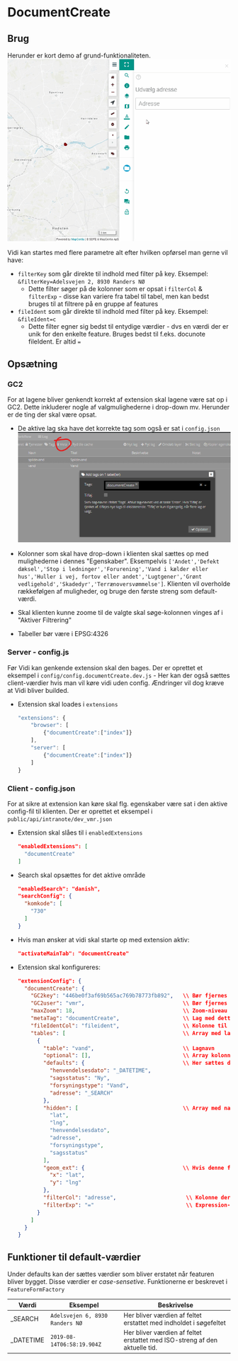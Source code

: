 # DocumentCreate

## Brug

Herunder er kort demo af grund-funktionaliteten.
![Flow demo](/extensions/documentCreate/doc/documentCreate_use.gif)

Vidi kan startes med flere parametre alt efter hvilken opførsel man gerne vil have:

* `filterKey` som går direkte til indhold med filter på key. Eksempel: `&filterKey=Adelsvejen 2, 8930 Randers NØ`
  *  Dette filter søger på de kolonner som er opsat i `filterCol` & `filterExp` - disse kan variere fra tabel til tabel, men kan bedst bruges til at filtrere på en gruppe af features  
* `fileIdent` som går direkte til indhold med filter på key. Eksempel: `&fileIdent=c`
  * Dette filter egner sig bedst til entydige værdier - dvs en værdi der er unik for den enkelte feature. Bruges bedst til f.eks. docunote fileIdent. Er altid `=`


## Opsætning

### GC2

For at lagene bliver genkendt korrekt af extension skal lagene være sat op i GC2. Dette inkluderer nogle af valgmulighederne i drop-down mv. Herunder er de ting der skal være opsat.

* De aktive lag ska have det korrekte tag som også er sat i `config.json`
    ![GC2 meta](/extensions/documentCreate/doc/gc2_meta.png)

* Kolonner som skal have drop-down i klienten skal sættes op med mulighederne i dennes "Egenskaber". Eksempelvis `['Andet','Defekt dæksel','Stop i ledninger','Forurening','Vand i kælder eller hus','Huller i vej, fortov eller andet','Lugtgener','Grønt vedligehold','Skadedyr','Terrænoversvømmelse']`. Klienten vil overholde rækkefølgen af muligheder, og bruge den første streng som default-værdi.

* Skal klienten kunne zoome til de valgte skal søge-kolonnen vinges af i "Aktiver Filtrering"

* Tabeller bør være i EPSG:4326

### Server - config.js

Før Vidi kan genkende extension skal den bages. Der er oprettet et eksempel i `config/config.documentCreate.dev.js` - Her kan der også sættes client-værdier hvis man vil køre vidi uden config. Ændringer vil dog kræve at Vidi bliver builded.

* Extension skal loades i  `extensions`

    ```js
    "extensions": {
        "browser": [
            {"documentCreate":["index"]}
        ],
        "server": [
            {"documentCreate":["index"]}
        ]
    }
    ```

### Client - config.json

For at sikre at extension kan køre skal flg. egenskaber være sat i den aktive config-fil til klienten. Der er oprettet et eksempel i `public/api/intranote/dev_vmr.json`

* Extension skal slåes til i `enabledExtensions`

    ```json
    "enabledExtensions": [
      "documentCreate"
    ]
    ```

* Search skal opsættes for det aktive område

    ```json
    "enabledSearch": "danish",
    "searchConfig": {
      "komkode": [
        "730"
      ]
    }
    ```

* Hvis man ønsker at vidi skal starte op med extension aktiv:

    ```json
    "activateMainTab": "documentCreate"
    ```

* Extension skal konfigureres:

    ```json
    "extensionConfig": {
      "documentCreate": {
        "GC2key": "446be0f3af69b565ac769b78773fb892",   \\ Bør fjernes og erstattes af session (sample)
        "GC2user": "vmr",                               \\ Bør fjernes og erstattes af session
        "maxZoom": 18,                                  \\ Zoom-niveau når der er fundet en adresse
        "metaTag": "documentCreate",                    \\ Lag med dette tag bliver brugt
        "fileIdentCol": "fileident",                    \\ Kolonne til ?fileIdent=
        "tables": [                                     \\ Array med lag-opsætning
          {
            "table": "vand",                            \\ Lagnavn
            "optional": [],                             \\ Array kolonnenavne som er valgfrie (ikke implementeret)
            "defaults": {                               \\ Her sættes default-værdier pr. kolonne
              "henvendelsesdato": "_DATETIME",
              "sagsstatus": "Ny",
              "forsyningstype": "Vand",
              "adresse": "_SEARCH"
            },
            "hidden": [                                 \\ Array med navne som skal skjules
              "lat",
              "lng",
              "henvendelsesdato",
              "adresse",
              "forsyningstype",
              "sagsstatus"
            ],
            "geom_ext": {                               \\ Hvis denne findes bliver X/Y skrevet til kolonne
              "x": "lat",
              "y": "lng"
            },
            "filterCol": "adresse",                      \\ Kolonne der søges i med filter
            "filterExp": "="                             \\ Expression-type (for strenge '='|'<>'|'like')
          }
        ]
      }
    }
    ```

## Funktioner til default-værdier

Under defaults kan der sættes værdier som bliver erstatet når featuren bliver bygget. Disse værdier er *case-sensetive*. Funktionerne er beskrevet i `FeatureFormFactory`

| Værdi     | Eksempel                        | Beskrivelse                                                                |
|-----------|---------------------------------|----------------------------------------------------------------------------|
| _SEARCH   | `Adelsvejen 6, 8930 Randers NØ` | Her bliver værdien af feltet erstattet med indholdet i søgefeltet          |
| _DATETIME | `2019-08-14T06:58:19.904Z`      | Her bliver værdien af feltet erstattet med ISO-streng af den aktuelle tid. |
